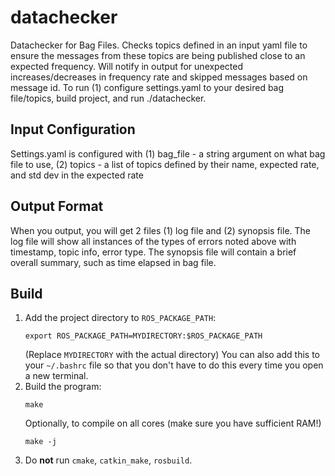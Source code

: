 # datachecker

Datachecker for Bag Files. Checks topics defined in an input yaml file to ensure the messages from these topics are being published close to an expected frequency. Will notify in output for unexpected increases/decreases in frequency rate and skipped messages based on message id. To run (1) configure settings.yaml to your desired bag file/topics, build project, and run ./datachecker. 

## Input Configuration
Settings.yaml is configured with (1) bag_file - a string argument on what bag file to use, (2) topics - a list of topics defined by their name, expected rate, and std dev in the expected rate

## Output Format

When you output, you will get 2 files (1) log file and (2) synopsis file. The log file will show all instances of the types of errors noted above with timestamp, topic info, error type. The synopsis file will contain a brief overall summary, such as time elapsed in bag file. 

## Build

1. Add the project directory to `ROS_PACKAGE_PATH`:
    ```
    export ROS_PACKAGE_PATH=MYDIRECTORY:$ROS_PACKAGE_PATH
    ```
    (Replace `MYDIRECTORY` with the actual directory)
    You can also add this to your `~/.bashrc` file so that you don't have to do
    this every time you open a new terminal.
1. Build the program:
    ```
    make
    ```
    Optionally, to compile on all cores (make sure you have sufficient RAM!)
    ```
    make -j
    ```
1. Do **not** run `cmake`, `catkin_make`, `rosbuild`.

